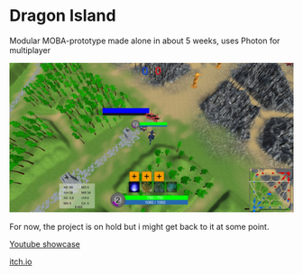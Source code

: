 # Dragon Island
Modular MOBA-prototype made alone in about 5 weeks, uses Photon for multiplayer

![thumbnail](/Images/thumbnail.png)

For now, the project is on hold but i might get back to it at some point.

[Youtube showcase](https://www.youtube.com/watch?v=cantyJ-8v7U)

[itch.io](https://damian-koch.itch.io/dragonisland)
